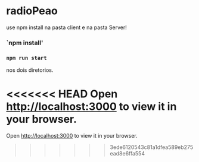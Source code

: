 # radioPeao

use npm install na pasta client e na pasta Server!

### `npm install'

### `npm run start` 

nos dois diretorios.

<<<<<<< HEAD
Open [http://localhost:3000](http://localhost:3000) to view it in your browser.
=======
Open [http://localhost:3000](http://localhost:3000) to view it in your browser.
>>>>>>> 3ede6120543c81a1dfea589eb275ead8e6ffa554
